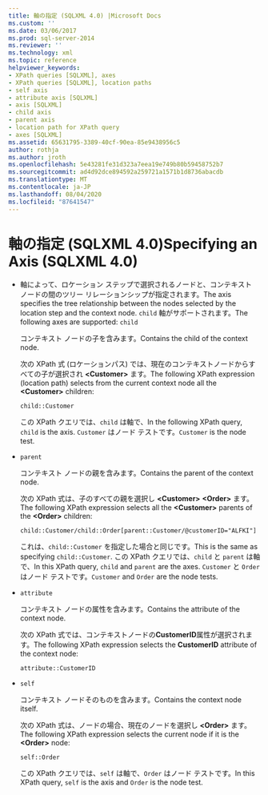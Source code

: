 ```yaml
---
title: 軸の指定 (SQLXML 4.0) |Microsoft Docs
ms.custom: ''
ms.date: 03/06/2017
ms.prod: sql-server-2014
ms.reviewer: ''
ms.technology: xml
ms.topic: reference
helpviewer_keywords:
- XPath queries [SQLXML], axes
- XPath queries [SQLXML], location paths
- self axis
- attribute axis [SQLXML]
- axis [SQLXML]
- child axis
- parent axis
- location path for XPath query
- axes [SQLXML]
ms.assetid: 65631795-3389-40cf-90ea-85e9438956c5
author: rothja
ms.author: jroth
ms.openlocfilehash: 5e43281fe31d323a7eea19e749b80b59458752b7
ms.sourcegitcommit: ad4d92dce894592a259721a1571b1d8736abacdb
ms.translationtype: MT
ms.contentlocale: ja-JP
ms.lasthandoff: 08/04/2020
ms.locfileid: "87641547"
---
```

# <a name="specifying-an-axis-sqlxml-40"></a><span data-ttu-id="a807e-102">軸の指定 (SQLXML 4.0)</span><span class="sxs-lookup"><span data-stu-id="a807e-102">Specifying an Axis (SQLXML 4.0)</span></span>
    
-   <span data-ttu-id="a807e-103">軸によって、ロケーション ステップで選択されるノードと、コンテキスト ノードの間のツリー リレーションシップが指定されます。</span><span class="sxs-lookup"><span data-stu-id="a807e-103">The axis specifies the tree relationship between the nodes selected by the location step and the context node.</span></span> <span data-ttu-id="a807e-104">`child` 軸がサポートされます。</span><span class="sxs-lookup"><span data-stu-id="a807e-104">The following axes are supported:  `child`</span></span>  
  
     <span data-ttu-id="a807e-105">コンテキスト ノードの子を含みます。</span><span class="sxs-lookup"><span data-stu-id="a807e-105">Contains the child of the context node.</span></span>  
  
     <span data-ttu-id="a807e-106">次の XPath 式 (ロケーションパス) では、現在のコンテキストノードからすべての子が選択され **\<Customer>** ます。</span><span class="sxs-lookup"><span data-stu-id="a807e-106">The following XPath expression (location path) selects from the current context node all the **\<Customer>** children:</span></span>  
  
    ```  
    child::Customer  
    ```  
  
     <span data-ttu-id="a807e-107">この XPath クエリでは、`child` は軸で、</span><span class="sxs-lookup"><span data-stu-id="a807e-107">In the following XPath query, `child` is the axis.</span></span> <span data-ttu-id="a807e-108">`Customer` はノード テストです。</span><span class="sxs-lookup"><span data-stu-id="a807e-108">`Customer` is the node test.</span></span>  
  
-   `parent`  
  
     <span data-ttu-id="a807e-109">コンテキスト ノードの親を含みます。</span><span class="sxs-lookup"><span data-stu-id="a807e-109">Contains the parent of the context node.</span></span>  
  
     <span data-ttu-id="a807e-110">次の XPath 式は、子のすべての親を選択し **\<Customer>** **\<Order>** ます。</span><span class="sxs-lookup"><span data-stu-id="a807e-110">The following XPath expression selects all the **\<Customer>** parents of the **\<Order>** children:</span></span>  
  
    ```  
    child::Customer/child::Order[parent::Customer/@customerID="ALFKI"]  
    ```  
  
     <span data-ttu-id="a807e-111">これは、`child::Customer` を指定した場合と同じです。</span><span class="sxs-lookup"><span data-stu-id="a807e-111">This is the same as specifying `child::Customer`.</span></span> <span data-ttu-id="a807e-112">この XPath クエリでは、`child` と `parent` は軸で、</span><span class="sxs-lookup"><span data-stu-id="a807e-112">In this XPath query, `child` and `parent` are the axes.</span></span> <span data-ttu-id="a807e-113">`Customer` と `Order` はノード テストです。</span><span class="sxs-lookup"><span data-stu-id="a807e-113">`Customer` and `Order` are the node tests.</span></span>  
  
-   `attribute`  
  
     <span data-ttu-id="a807e-114">コンテキスト ノードの属性を含みます。</span><span class="sxs-lookup"><span data-stu-id="a807e-114">Contains the attribute of the context node.</span></span>  
  
     <span data-ttu-id="a807e-115">次の XPath 式では、コンテキストノードの**CustomerID**属性が選択されます。</span><span class="sxs-lookup"><span data-stu-id="a807e-115">The following XPath expression selects the **CustomerID** attribute of the context node:</span></span>  
  
    ```  
    attribute::CustomerID  
    ```  
  
-   `self`  
  
     <span data-ttu-id="a807e-116">コンテキスト ノードそのものを含みます。</span><span class="sxs-lookup"><span data-stu-id="a807e-116">Contains the context node itself.</span></span>  
  
     <span data-ttu-id="a807e-117">次の XPath 式は、ノードの場合、現在のノードを選択し **\<Order>** ます。</span><span class="sxs-lookup"><span data-stu-id="a807e-117">The following XPath expression selects the current node if it is the **\<Order>** node:</span></span>  
  
    ```  
    self::Order  
    ```  
  
     <span data-ttu-id="a807e-118">この XPath クエリでは、`self` は軸で、`Order` はノード テストです。</span><span class="sxs-lookup"><span data-stu-id="a807e-118">In this XPath query, `self` is the axis and `Order` is the node test.</span></span>  
  
  
